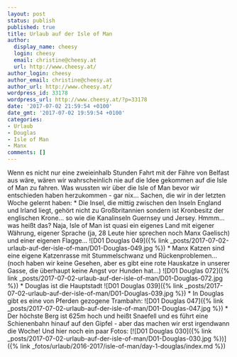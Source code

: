 ```yaml
---
layout: post
status: publish
published: true
title: Urlaub auf der Isle of Man
author:
  display_name: cheesy
  login: cheesy
  email: christine@cheesy.at
  url: http://www.cheesy.at/
author_login: cheesy
author_email: christine@cheesy.at
author_url: http://www.cheesy.at/
wordpress_id: 33178
wordpress_url: http://www.cheesy.at/?p=33178
date: '2017-07-02 21:59:54 +0100'
date_gmt: '2017-07-02 19:59:54 +0100'
categories:
- Urlaub
- Douglas
- Isle of Man
- Manx
comments: []
---
```

Wenn es nicht nur eine zweieinhalb Stunden Fahrt mit der Fähre von Belfast aus wäre, wären wir wahrscheinlich nie auf die Idee gekommen auf die Isle of Man zu fahren. Was wussten wir über die Isle of Man bevor wir entschieden haben herzukommen - gar nix...
Sachen, die wir in der letzten Woche gelernt haben:
\* Die Insel, die mittig zwischen den Inseln England und Irland liegt, gehört nicht zu Großbritannien sondern ist Kronbesitz der englischen Krone... so wie die Kanalinseln Guernsey und Jersey. Hmmm... was heißt das? Naja, Isle of Man ist quasi ein eigenes Land mit eigener Währung, eigener Sprache (ja, 28 Leute hier sprechen noch Manx Gaelisch) und einer eigenen Flagge...
 ![D01 Douglas 049]({% link _posts/2017-07-02-urlaub-auf-der-isle-of-man/D01-Douglas-049.jpg %})
\* Manx Katzen sind eine eigene Katzenrasse mit Stummelschwanz und Rückenproblemen... (noch haben wir keine Gesehen, aber es gibt eine rote Hauskatze in unserer Gasse, die überhaupt keine Angst vor Hunden hat...)
 ![D01 Douglas 072]({% link _posts/2017-07-02-urlaub-auf-der-isle-of-man/D01-Douglas-072.jpg %})
\* Douglas ist die Hauptstadt
 ![D01 Douglas 039]({% link _posts/2017-07-02-urlaub-auf-der-isle-of-man/D01-Douglas-039.jpg %})
\* In Douglas gibt es eine von Pferden gezogene Trambahn:
 ![D01 Douglas 047]({% link _posts/2017-07-02-urlaub-auf-der-isle-of-man/D01-Douglas-047.jpg %})
\* Der höchste Berg ist 625m hoch und heißt Snaefell und es führt eine Schienenbahn hinauf auf den Gipfel - aber das machen wir erst irgendwann die Woche!
Und hier noch ein paar Fotos:
[![D01 Douglas 030]({% link _posts/2017-07-02-urlaub-auf-der-isle-of-man/D01-Douglas-030.jpg %})]({% link _fotos/urlaub/2016-2017/isle-of-man/day-1-douglas/index.md %})
